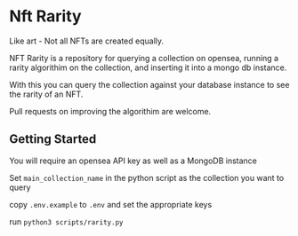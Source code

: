 # Nft Rarity

Like art - Not all NFTs are created equally.

NFT Rarity is a repository for querying a collection on opensea, running a rarity algorithim on the collection, and inserting it into a mongo db instance.

With this you can query the collection against your database instance to see the rarity of an NFT.

Pull requests on improving the algorithim are welcome.

## Getting Started

You will require an opensea API key as well as a MongoDB instance

Set `main_collection_name` in the python script as the collection you want to query

copy `.env.example` to `.env` and set the appropriate keys

run `python3 scripts/rarity.py`
